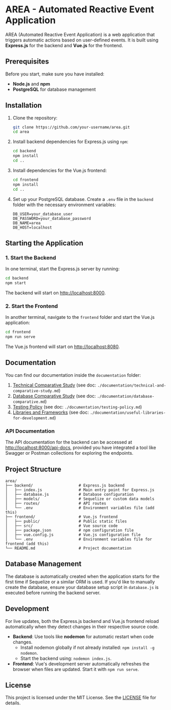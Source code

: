 # AREA - Automated Reactive Event Application

AREA (Automated Reactive Event Application) is a web application that triggers automatic actions based on user-defined events. It is built using **Express.js** for the backend and **Vue.js** for the frontend.

## Prerequisites

Before you start, make sure you have installed:
- **Node.js** and **npm**
- **PostgreSQL** for database management

## Installation

1. Clone the repository:

   ```bash
   git clone https://github.com/your-username/area.git
   cd area
   ```

2. Install backend dependencies for Express.js using `npm`:

   ```bash
   cd backend
   npm install
   cd ..
   ```

3. Install dependencies for the Vue.js frontend:

   ```bash
   cd frontend
   npm install
   cd ..
   ```

4. Set up your PostgreSQL database. Create a `.env` file in the `backend` folder with the necessary environment variables:

   ```plaintext
   DB_USER=your_database_user
   DB_PASSWORD=your_database_password
   DB_NAME=area
   DB_HOST=localhost
   ```

## Starting the Application

### 1. Start the Backend

In one terminal, start the Express.js server by running:

```bash
cd backend
npm start
```

The backend will start on [http://localhost:8000](http://localhost:8000).

### 2. Start the Frontend

In another terminal, navigate to the `frontend` folder and start the Vue.js application:

```bash
cd frontend
npm run serve
```

The Vue.js frontend will start on [http://localhost:8080](http://localhost:8080).

## Documentation

You can find our documentation inside the `documentation` folder:

1. [Technical Comparative Study](documentation/technical-and-comparative-study.md) (see doc: `./documentation/technical-and-comparative-study.md`)
2. [Database Comparative Study](documentation/database-comparative.md) (see doc: `./documentation/database-comparative.md`)
3. [Testing Policy](documentation/testing-policy.md) (see doc: `./documentation/testing-policy.md`)
4. [Libraries and Frameworks](documentation/useful-libraries-for-development.md) (see doc: `./documentation/useful-libraries-for-development.md`)

### API Documentation

The API documentation for the backend can be accessed at [http://localhost:8000/api-docs](http://localhost:8000/api-docs), provided you have integrated a tool like Swagger or Postman collections for exploring the endpoints.

## Project Structure

```plaintext
area/
├── backend/                    # Express.js backend
│   ├── index.js                # Main entry point for Express.js
│   ├── database.js             # Database configuration
│   ├── models/                 # Sequelize or custom data models
│   ├── routes/                 # API routes
│   └── .env                    # Environment variables file (add this)
├── frontend/                   # Vue.js frontend
│   ├── public/                 # Public static files
│   ├── src/                    # Vue source code
│   ├── package.json            # npm configuration file
│   ├── vue.config.js           # Vue.js configuration file
│   └── .env                    # Environment variables file for frontend (add this)
└── README.md                   # Project documentation
```

## Database Management

The database is automatically created when the application starts for the first time if Sequelize or a similar ORM is used. If you'd like to manually create the database, ensure your database setup script in `database.js` is executed before running the backend server.

## Development

For live updates, both the Express.js backend and Vue.js frontend reload automatically when they detect changes in their respective source code.

- **Backend**: Use tools like **nodemon** for automatic restart when code changes.
  - Install nodemon globally if not already installed: `npm install -g nodemon`.
  - Start the backend using: `nodemon index.js`.
- **Frontend**: Vue's development server automatically refreshes the browser when files are updated. Start it with `npm run serve`.

## License

This project is licensed under the MIT License. See the [LICENSE](LICENSE) file for details.
